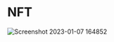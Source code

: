 # NFT

![Screenshot 2023-01-07 164852](https://user-images.githubusercontent.com/114027684/211171517-810d7ae4-0a3e-4ec5-8aac-2a80c12ccce9.png)
